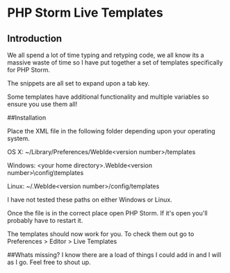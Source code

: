 # PHP Storm Live Templates

## Introduction

We all spend a lot of time typing and retyping code, we all know its a massive waste of time so I have put together a set of templates specifically for PHP Storm.

The snippets are all set to expand upon a tab key.

Some templates have additional functionality and multiple variables so ensure you use them all!

##Installation

Place the XML file in the following folder depending upon your operating system.

OS X: ~/Library/Preferences/WebIde&lt;version number&gt;/templates

Windows: &lt;your home directory&gt;\.WebIde&lt;version number&gt;\config\templates

Linux: ~/.WebIde&lt;version number&gt;/config/templates

I have not tested these paths on either Windows or Linux.

Once the file is in the correct place open PHP Storm. If it's open you'll probably have to restart it.

The templates should now work for you.
To check them out go to Preferences &gt; Editor &gt; Live Templates


##Whats missing?
I know there are a load of things I could add in and I will as I go.
Feel free to shout up.
